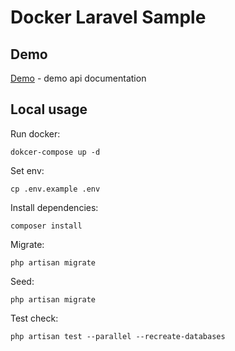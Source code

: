 # Docker Laravel Sample

## Demo

[Demo](http://18.184.119.201:8089/api/documentation) - demo api documentation


## Local usage

Run docker:
```console
dokcer-compose up -d
```

Set env:
```console
cp .env.example .env
```


Install dependencies:
```console
composer install
```

Migrate:
```console
php artisan migrate
```

Seed:
```console
php artisan migrate
```

Test check:
```console
php artisan test --parallel --recreate-databases
```
